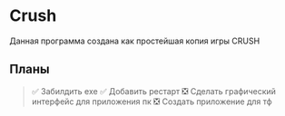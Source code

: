 # Crush
Данная программа создана как простейшая копия игры CRUSH
## Планы
> :white_check_mark: Забилдить exe
> :white_check_mark: Добавить рестарт
> :negative_squared_cross_mark: Сделать графический интерфейс для приложения пк
> :negative_squared_cross_mark: Создать приложение для тф